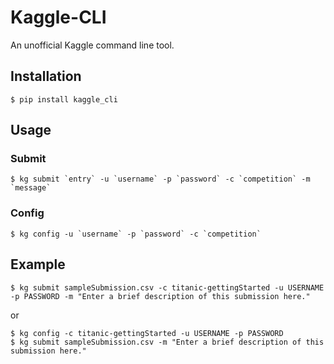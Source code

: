 # Kaggle-CLI
An unofficial Kaggle command line tool.

## Installation
```
$ pip install kaggle_cli
```

## Usage


### Submit
```
$ kg submit `entry` -u `username` -p `password` -c `competition` -m `message`
```

### Config
```
$ kg config -u `username` -p `password` -c `competition`
```

## Example
```
$ kg submit sampleSubmission.csv -c titanic-gettingStarted -u USERNAME -p PASSWORD -m "Enter a brief description of this submission here."
```

or

```
$ kg config -c titanic-gettingStarted -u USERNAME -p PASSWORD
$ kg submit sampleSubmission.csv -m "Enter a brief description of this submission here."
```
